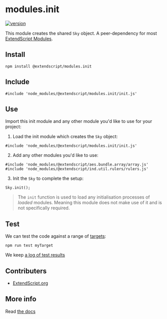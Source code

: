 # modules.init

[![version](https://img.shields.io/npm/v/@extendscript/modules.init.svg)](https://www.npmjs.org/package/@extendscript/modules.init)

This module creates the shared `Sky` object. A peer-dependency for most [ExtendScript Modules](../docs/API-Registry.md).


## Install

    npm install @extendscript/modules.init

## Include 

    #include 'node_modules/@extendscript/modules.init/init.js'  

## Use

Import this init module and any other module you'd like to use for your project:

  1. Load the init module which creates the `Sky` object:

    #include 'node_modules/@extendscript/modules.init/init.js'

  2. Add any other modules you'd like to use:

    #include 'node_modules/@extendscript/aes.bundle.array/array.js'
    #include 'node_modules/@extendscript/ind.util.rulers/rulers.js'

  3. Init the `Sky` to complete the setup:

    Sky.init();

> The `init` function is used to load any initialisation processes of _loaded_ modules. Meaning this module does not make use of it and is not specifically required.


## Test

We can test the code against a range of [targets](https://github.com/nbqx/fakestk/blob/master/resources/versions.json):

    npm run test myTarget

We keep [a log of test results](./test/results_log.md)


## Contributers

  * [ExtendScript.org](https://github.com/ExtendScript)


## More info

Read [the docs](../docs/README.md)
